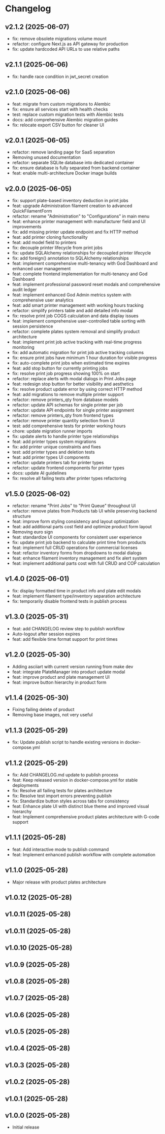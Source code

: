# Changelog

## v2.1.2 (2025-06-07)

- fix: remove obsolete migrations volume mount
- refactor: configure Next.js as API gateway for production
- fix: update hardcoded API URLs to use relative paths


## v2.1.1 (2025-06-06)

- fix: handle race condition in jwt_secret creation


## v2.1.0 (2025-06-06)

- feat: migrate from custom migrations to Alembic
- fix: ensure all services start with health checks
- test: replace custom migration tests with Alembic tests
- docs: add comprehensive Alembic migration guides
- fix: relocate export CSV button for cleaner UI


## v2.0.1 (2025-06-05)

- refactor: remove landing page for SaaS separation
- Removing unused documentation
- refactor: separate SQLite database into dedicated container
- fix: ensure database is fully separated from backend container
- feat: enable multi-architecture Docker image builds


## v2.0.0 (2025-06-05)

- fix: support plate-based inventory deduction in print jobs
- feat: upgrade Administration filament creation to advanced QuickFilamentForm
- refactor: rename "Administration" to "Configurations" in main menu
- feat: enhance printer management with manufacturer field and UI improvements
- fix: add missing printer update endpoint and fix HTTP method
- feat: add printer cloning functionality
- feat: add model field to printers
- fix: decouple printer lifecycle from print jobs
- fix: update SQLAlchemy relationships for decoupled printer lifecycle
- fix: add foreign() annotation to SQLAlchemy relationships
- feat: implement comprehensive multi-tenancy with God Dashboard and enhanced user management
- feat: complete frontend implementation for multi-tenancy and God Dashboard
- feat: implement professional password reset modals and comprehensive audit ledger
- feat: implement enhanced God Admin metrics system with comprehensive user analytics
- feat: add smart printer management with working hours tracking
- refactor: simplify printers table and add detailed info modal
- fix: resolve print job COGS calculation and data display issues
- feat: implement comprehensive user-controlled table sorting with session persistence
- refactor: complete plates system removal and simplify product architecture
- feat: implement print job active tracking with real-time progress monitoring
- fix: add automatic migration for print job active tracking columns
- fix: ensure print jobs have minimum 1 hour duration for visible progress
- fix: auto-complete print jobs when estimated time expires
- feat: add stop button for currently printing jobs
- fix: resolve print job progress showing 100% on start
- refactor: replace alerts with modal dialogs in Print Jobs page
- feat: redesign stop button for better visibility and aesthetics
- fix: resolve product update error by using correct HTTP method
- feat: add migrations to remove multiple printer support
- refactor: remove printers_qty from database models
- refactor: update API schemas for single printer per job
- refactor: update API endpoints for single printer assignment
- refactor: remove printers_qty from frontend types
- refactor: remove printer quantity selection from UI
- test: add comprehensive tests for printer working hours
- chore: update migration runner imports
- fix: update alerts to handle printer type relationships
- feat: add printer types system migrations
- fix: add printer unique constraints and fixes
- test: add printer types and deletion tests
- feat: add printer types UI components
- refactor: update printers tab for printer types
- refactor: update frontend components for printer types
- docs: update AI guidelines
- fix: resolve all failing tests after printer types refactoring


## v1.5.0 (2025-06-02)

- refactor: rename "Print Jobs" to "Print Queue" throughout UI
- refactor: remove plates from Products tab UI while preserving backend structure
- feat: improve form styling consistency and layout optimization
- feat: add additional parts cost field and optimize product form layout
- Removing euro sign
- feat: standardize UI components for consistent user experience
- fix: update print job backend to calculate print time from products
- feat: implement full CRUD operations for commercial licenses
- feat: refactor inventory forms from dropdowns to modal dialogs
- feat: enhance filament inventory management and fix alert system
- feat: implement additional parts cost with full CRUD and COP calculation


## v1.4.0 (2025-06-01)

- fix: display formatted time in product info and plate edit modals
- feat: implement filament type/inventory separation architecture
- fix: temporarily disable frontend tests in publish process


## v1.3.0 (2025-05-31)

- feat: add CHANGELOG review step to publish workflow
- Auto-logout after session expires
- feat: add flexible time format support for print times


## v1.2.0 (2025-05-30)

- Adding asciiart with current version running from make dev
- feat: integrate PlateManager into product update modal
- feat: improve product and plate management UI
- feat: improve button hierarchy in product form


## v1.1.4 (2025-05-30)

- Fixing failing delete of product
- Removing base images, not very useful


## v1.1.3 (2025-05-29)

- fix: Update publish script to handle existing versions in docker-compose.yml


## v1.1.2 (2025-05-29)

- fix: Add CHANGELOG.md update to publish process
- feat: Keep released version in docker-compose.yml for stable deployments
- fix: Resolve all failing tests for plates architecture
- fix: Resolve test import errors preventing publish
- fix: Standardize button styles across tabs for consistency
- feat: Enhance plate UI with distinct blue theme and improved visual hierarchy
- feat: Implement comprehensive product plates architecture with G-code support

## v1.1.1 (2025-05-28)

- feat: Add interactive mode to publish command
- feat: Implement enhanced publish workflow with complete automation

## v1.1.0 (2025-05-28)

- Major release with product plates architecture

## v1.0.12 (2025-05-28)

## v1.0.11 (2025-05-28)

## v1.0.11 (2025-05-28)

## v1.0.10 (2025-05-28)

## v1.0.9 (2025-05-28)

## v1.0.8 (2025-05-28)

## v1.0.7 (2025-05-28)

## v1.0.6 (2025-05-28)

## v1.0.5 (2025-05-28)

## v1.0.4 (2025-05-28)

## v1.0.3 (2025-05-28)

## v1.0.2 (2025-05-28)

## v1.0.1 (2025-05-28)

## v1.0.0 (2025-05-28)

- Initial release